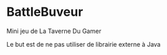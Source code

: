 # BattleBuveur
Mini jeu de La Taverne Du Gamer

Le but est de ne pas utiliser de librairie externe à Java
